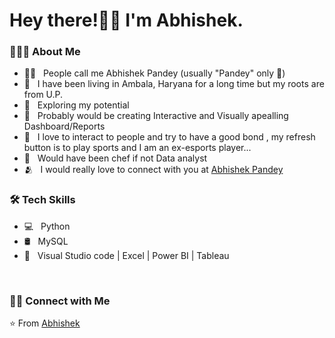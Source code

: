 # Hey there!👋🏻 I'm Abhishek.

<h3> 👨🏻‍💻 About Me </h3>

- 🙋‍♂ &nbsp; People call me Abhishek Pandey (usually "Pandey"  only 🤭)
- 🏡 &nbsp; I have been living in Ambala, Haryana for a long time but my roots are from U.P.
- 🔭 &nbsp; Exploring my potential
- 💼 &nbsp; Probably would be creating Interactive and Visually apealling Dashboard/Reports
- 👀 &nbsp; I love to interact to people and try to have a good bond , my refresh button is to play sports and I am an ex-esports player...
- 🤔 &nbsp; Would have been chef if not Data analyst
- 🫂 &nbsp; I would really love to connect with you at [Abhishek Pandey](https://www.linkedin.com/in/abhishek-pandey1322)


<h3>🛠 Tech Skills</h3>

- 💻 &nbsp; Python 
- 🛢  &nbsp; MySQL 
- 🔧 &nbsp; Visual Studio code | Excel | Power BI | Tableau 

<br>

<h3> 🤝🏻 Connect with Me </h3>


⭐️ From [Abhishek](https://github.com/abhishek-panday)
